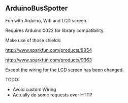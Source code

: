 ## ArduinoBusSpotter

Fun with Arduino, Wifi and LCD screen.

Requires Arduino 0022 for library compatibility.

Make use of those shields:

<http://www.sparkfun.com/products/9954>

<http://www.sparkfun.com/products/9363>

Except the wiring for the LCD screen has been changed.

TODO:

- Avoid custom Wiring
- Actually do some requests over HTTP